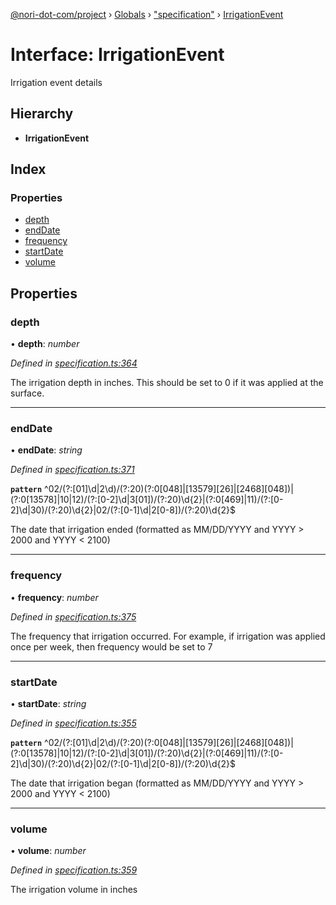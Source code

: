 [@nori-dot-com/project](../README.md) › [Globals](../globals.md) › ["specification"](../modules/_specification_.md) › [IrrigationEvent](_specification_.irrigationevent.md)

# Interface: IrrigationEvent

Irrigation event details

## Hierarchy

* **IrrigationEvent**

## Index

### Properties

* [depth](_specification_.irrigationevent.md#depth)
* [endDate](_specification_.irrigationevent.md#enddate)
* [frequency](_specification_.irrigationevent.md#frequency)
* [startDate](_specification_.irrigationevent.md#startdate)
* [volume](_specification_.irrigationevent.md#volume)

## Properties

###  depth

• **depth**: *number*

*Defined in [specification.ts:364](https://github.com/nori-dot-eco/nori-dot-com/blob/fd385e2/packages/project/src/specification.ts#L364)*

The irrigation depth in inches. This should be set to 0 if it was applied at the surface.

___

###  endDate

• **endDate**: *string*

*Defined in [specification.ts:371](https://github.com/nori-dot-eco/nori-dot-com/blob/fd385e2/packages/project/src/specification.ts#L371)*

**`pattern`** ^02\/(?:[01]\d|2\d)\/(?:20)(?:0[048]|[13579][26]|[2468][048])|(?:0[13578]|10|12)\/(?:[0-2]\d|3[01])\/(?:20)\d{2}|(?:0[469]|11)\/(?:[0-2]\d|30)\/(?:20)\d{2}|02\/(?:[0-1]\d|2[0-8])\/(?:20)\d{2}$

The date that irrigation ended (formatted as MM/DD/YYYY and YYYY > 2000 and YYYY < 2100)

___

###  frequency

• **frequency**: *number*

*Defined in [specification.ts:375](https://github.com/nori-dot-eco/nori-dot-com/blob/fd385e2/packages/project/src/specification.ts#L375)*

The frequency that irrigation occurred. For example, if irrigation was applied once per week, then frequency would be set to 7

___

###  startDate

• **startDate**: *string*

*Defined in [specification.ts:355](https://github.com/nori-dot-eco/nori-dot-com/blob/fd385e2/packages/project/src/specification.ts#L355)*

**`pattern`** ^02\/(?:[01]\d|2\d)\/(?:20)(?:0[048]|[13579][26]|[2468][048])|(?:0[13578]|10|12)\/(?:[0-2]\d|3[01])\/(?:20)\d{2}|(?:0[469]|11)\/(?:[0-2]\d|30)\/(?:20)\d{2}|02\/(?:[0-1]\d|2[0-8])\/(?:20)\d{2}$

The date that irrigation began (formatted as MM/DD/YYYY and YYYY > 2000 and YYYY < 2100)

___

###  volume

• **volume**: *number*

*Defined in [specification.ts:359](https://github.com/nori-dot-eco/nori-dot-com/blob/fd385e2/packages/project/src/specification.ts#L359)*

The irrigation volume in inches
